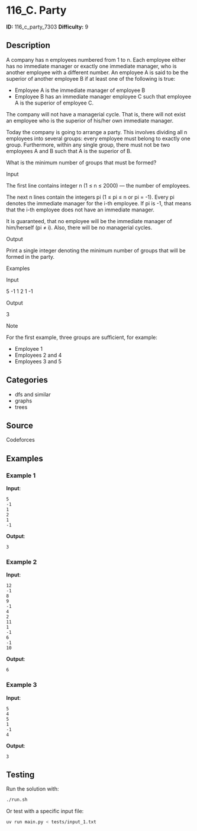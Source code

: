 # 116_C. Party

**ID:** 116_c_party_7303
**Difficulty:** 9

## Description

A company has n employees numbered from 1 to n. Each employee either has no immediate manager or exactly one immediate manager, who is another employee with a different number. An employee A is said to be the superior of another employee B if at least one of the following is true:

  * Employee A is the immediate manager of employee B
  * Employee B has an immediate manager employee C such that employee A is the superior of employee C. 



The company will not have a managerial cycle. That is, there will not exist an employee who is the superior of his/her own immediate manager.

Today the company is going to arrange a party. This involves dividing all n employees into several groups: every employee must belong to exactly one group. Furthermore, within any single group, there must not be two employees A and B such that A is the superior of B.

What is the minimum number of groups that must be formed?

Input

The first line contains integer n (1 ≤ n ≤ 2000) — the number of employees.

The next n lines contain the integers pi (1 ≤ pi ≤ n or pi = -1). Every pi denotes the immediate manager for the i-th employee. If pi is -1, that means that the i-th employee does not have an immediate manager. 

It is guaranteed, that no employee will be the immediate manager of him/herself (pi ≠ i). Also, there will be no managerial cycles.

Output

Print a single integer denoting the minimum number of groups that will be formed in the party.

Examples

Input

5
-1
1
2
1
-1


Output

3

Note

For the first example, three groups are sufficient, for example: 

  * Employee 1 
  * Employees 2 and 4 
  * Employees 3 and 5 

## Categories

- dfs and similar
- graphs
- trees

## Source

Codeforces

## Examples

### Example 1

**Input**:
```
5
-1
1
2
1
-1
```

**Output**:
```
3
```

### Example 2

**Input**:
```
12
-1
8
9
-1
4
2
11
1
-1
6
-1
10
```

**Output**:
```
6
```

### Example 3

**Input**:
```
5
4
5
1
-1
4
```

**Output**:
```
3
```


## Testing

Run the solution with:

```bash
./run.sh
```

Or test with a specific input file:

```bash
uv run main.py < tests/input_1.txt
```
